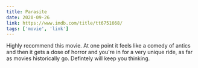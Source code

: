 ```yaml
---
title: Parasite
date: 2020-09-26
link: https://www.imdb.com/title/tt6751668/
tags: ['movie', 'link']
---
```


Highly recommend this movie. At one point it feels like a comedy of antics and then it gets a dose of horror
and you're in for a very unique ride, as far as movies historically go. Defintely will keep you thinking.
